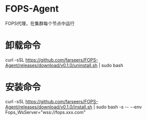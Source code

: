 # FOPS-Agent
FOPS代理，在集群每个节点中运行

# 卸载命令
curl -sSL https://github.com/farseers/FOPS-Agent/releases/download/v0.1.0/uninstall.sh | sudo bash

# 安装命令
curl -sSL https://github.com/farseers/FOPS-Agent/releases/download/v0.1.0/install.sh | sudo bash -s -- --env Fops_WsServer="wss://fops.xxx.com"
